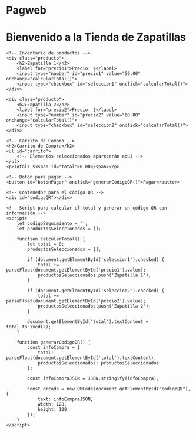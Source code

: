 # Pagweb
<!DOCTYPE html>
<html>
<head>
    <meta charset="UTF-8">
    <title>Tienda de Zapatillas</title>
</head>
<body>
    <h1>Bienvenido a la Tienda de Zapatillas</h1>

    <!-- Inventario de productos -->
    <div class="producto">
        <h2>Zapatilla 1</h2>
        <label for="precio1">Precio: $</label>
        <input type="number" id="precio1" value="50.00" onchange="calcularTotal()">
        <input type="checkbox" id="seleccion1" onclick="calcularTotal()">
    </div>

    <div class="producto">
        <h2>Zapatilla 2</h2>
        <label for="precio2">Precio: $</label>
        <input type="number" id="precio2" value="60.00" onchange="calcularTotal()">
        <input type="checkbox" id="seleccion2" onclick="calcularTotal()">
    </div>

    <!-- Carrito de Compra -->
    <h2>Carrito de Compra</h2>
    <ul id="carrito">
        <!-- Elementos seleccionados aparecerán aquí -->
    </ul>
    <p>Total: $<span id="total">0.00</span></p>

    <!-- Botón para pagar -->
    <button id="botonPagar" onclick="generarCodigoQR()">Pagar</button>

    <!-- Contenedor para el código QR -->
    <div id="codigoQR"></div>

    <!-- Script para calcular el total y generar un código QR con información -->
    <script>
        let codigoSeguimiento = '';
        let productosSeleccionados = [];

        function calcularTotal() {
            let total = 0;
            productosSeleccionados = [];

            if (document.getElementById('seleccion1').checked) {
                total += parseFloat(document.getElementById('precio1').value);
                productosSeleccionados.push('Zapatilla 1');
            }

            if (document.getElementById('seleccion2').checked) {
                total += parseFloat(document.getElementById('precio2').value);
                productosSeleccionados.push('Zapatilla 2');
            }

            document.getElementById('total').textContent = total.toFixed(2);
        }

        function generarCodigoQR() {
            const infoCompra = {
                total: parseFloat(document.getElementById('total').textContent),
                productosSeleccionados: productosSeleccionados
            };

            const infoCompraJSON = JSON.stringify(infoCompra);

            const qrcode = new QRCode(document.getElementById("codigoQR"), {
                text: infoCompraJSON,
                width: 128,
                height: 128
            });
        }
    </script>
</body>
</html>
